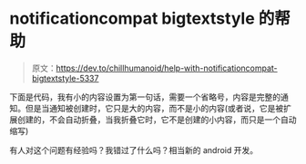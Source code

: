 # notificationcompat bigtextstyle 的帮助

> 原文：<https://dev.to/chillhumanoid/help-with-notificationcompat-bigtextstyle-5337>

下面是代码，我有小的内容设置为第一句话，需要一个省略号，内容是完整的通知。但是当通知被创建时，它只是大的内容，而不是小的内容(或者说，它是被扩展创建的，不会自动折叠，当我折叠它时，它不是创建的小内容，而只是一个自动缩写)

有人对这个问题有经验吗？我错过了什么吗？相当新的 android 开发。